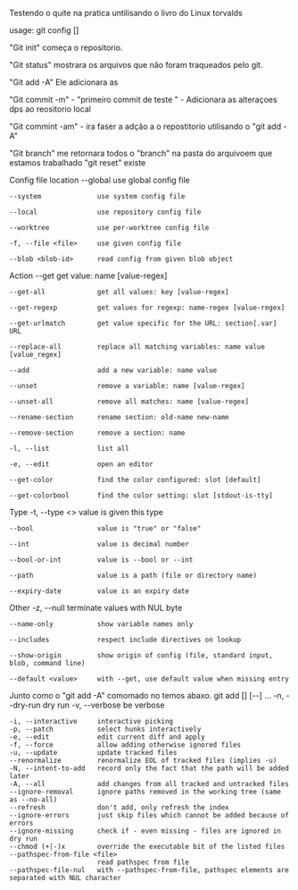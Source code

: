 Testendo o quite na pratica untilisando o livro do Linux torvalds 

usage: git config [<options>]

"Git init" começa o repositorio.

"Git status" mostrara os arquivos que não foram traqueados pelo git.

"Git add -A" Ele adicionara as 

"Git commit -m" - "primeiro commit de teste " - Adicionara as alteraçoes dps ao reositorio local

"Git commint -am" -  ira faser a adção a o repostitorio utilisando o "git add -A"

"Git branch" me retornara todos o "branch" na pasta do arquivoem que estamos trabalhado 
"git reset" existe 



Config file location
    --global              use global config file

    --system              use system config file

    --local               use repository config file

    --worktree            use per-worktree config file

    -f, --file <file>     use given config file

    --blob <blob-id>      read config from given blob object

Action
    --get                 get value: name [value-regex]

    --get-all             get all values: key [value-regex]

    --get-regexp          get values for regexp: name-regex [value-regex]

    --get-urlmatch        get value specific for the URL: section[.var] URL

    --replace-all         replace all matching variables: name value [value_regex]

    --add                 add a new variable: name value

    --unset               remove a variable: name [value-regex]

    --unset-all           remove all matches: name [value-regex]

    --rename-section      rename section: old-name new-name

    --remove-section      remove a section: name

    -l, --list            list all

    -e, --edit            open an editor

    --get-color           find the color configured: slot [default]

    --get-colorbool       find the color setting: slot [stdout-is-tty]

Type
    -t, --type <>         value is given this type

    --bool                value is "true" or "false"

    --int                 value is decimal number

    --bool-or-int         value is --bool or --int

    --path                value is a path (file or directory name)

    --expiry-date         value is an expiry date

Other
    -z, --null            terminate values with NUL byte

    --name-only           show variable names only

    --includes            respect include directives on lookup

    --show-origin         show origin of config (file, standard input, blob, command line)

    --default <value>     with --get, use default value when missing entry

Junto como o "git add -A" comomado no temos abaxo.
    git add [<options>] [--] <pathspec>...
    -n, --dry-run         dry run
    -v, --verbose         be verbose

    -i, --interactive     interactive picking
    -p, --patch           select hunks interactively
    -e, --edit            edit current diff and apply
    -f, --force           allow adding otherwise ignored files
    -u, --update          update tracked files
    --renormalize         renormalize EOL of tracked files (implies -u)
    -N, --intent-to-add   record only the fact that the path will be added later
    -A, --all             add changes from all tracked and untracked files
    --ignore-removal      ignore paths removed in the working tree (same as --no-all)
    --refresh             don't add, only refresh the index
    --ignore-errors       just skip files which cannot be added because of errors
    --ignore-missing      check if - even missing - files are ignored in dry run
    --chmod (+|-)x        override the executable bit of the listed files
    --pathspec-from-file <file>
                          read pathspec from file
    --pathspec-file-nul   with --pathspec-from-file, pathspec elements are separated with NUL character

